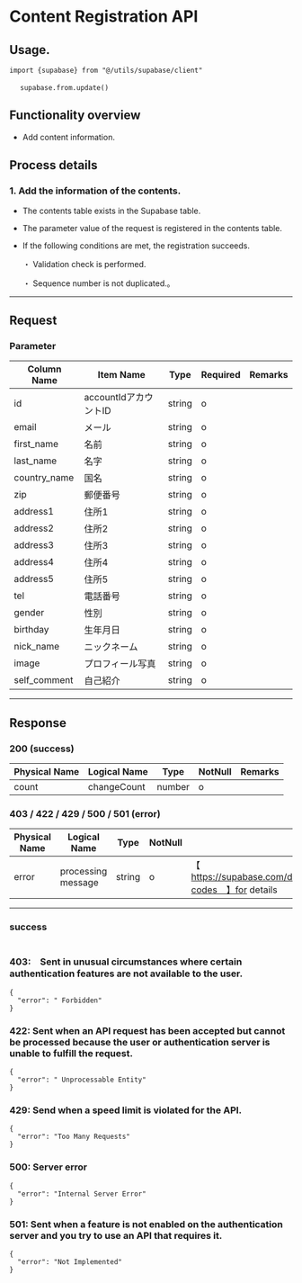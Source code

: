 # Content Registration API

## Usage.

```
import {supabase} from "@/utils/supabase/client"

　 supabase.from.update()
```

## Functionality overview

- Add content information.

## Process details

### 1. Add the information of the contents.

- The contents table exists in the Supabase table.
- The parameter value of the request is registered in the contents table.
- If the following conditions are met, the registration succeeds.

  ・ Validation check is performed.

  ・ Sequence number is not duplicated.。
---

## Request

### Parameter

| Column Name | Item Name | Type | Required | Remarks |
|--------------|------------------| ------| ----|-----------|
| id           | accountIdアカウントID | string | o    |           |
| email        | メール              | string | o    |           |
| first_name   | 名前               | string | o     |         |
| last_name    | 名字               | string | o     |         |
| country_name | 国名               | string | o     |         |
| zip          | 郵便番号             | string | o     |         |
| address1     | 住所1              | string | o     |         |
| address2     | 住所2              | string | o     |         |
| address3     | 住所3              | string | o     |         |
| address4     | 住所4              | string | o     |         |
| address5     | 住所5              | string | o     |         |
| tel          | 電話番号             | string | o     |         |
| gender       | 性別               | string | o     |         |
| birthday     | 生年月日             | string | o     |         |
| nick_name    | ニックネーム           | string | o     |         |
| image        | プロフィール写真         | string | o     |         |
| self_comment | 自己紹介             | string | o     |         |

---

## Response

### 200 (success)

| Physical Name | Logical Name | Type    | NotNull | Remarks  |
|-------|-------------|--------|---------|--------------------|
| count | changeCount | number | o       |                    |


### 403 / 422 / 429 / 500 / 501 (error)

| Physical Name  | Logical Name     | Type      | NotNull | Remarks      |
|------|---------|--------|---------|------------------------------------|
| error |processing message | string | o       | 【　https://supabase.com/docs/guides/auth/debugging/error-codes　】for details  |

---

### success

```jsonc
```

### 403:　Sent in unusual circumstances where certain authentication features are not available to the user.

```jsonc
{
  "error": " Forbidden"
}

```

### 422: Sent when an API request has been accepted but cannot be processed because the user or authentication server is unable to fulfill the request.

```jsonc
{
  "error": " Unprocessable Entity"
}
```

### 429: Send when a speed limit is violated for the API.

```jsonc
{
  "error": "Too Many Requests"
}
```

### 500:  Server error

```jsonc
{
  "error": "Internal Server Error"
}
```

### 501: Sent when a feature is not enabled on the authentication server and you try to use an API that requires it.

```jsonc
{
  "error": "Not Implemented"
}
```
